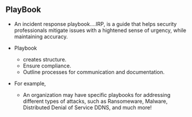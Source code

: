 ## PlayBook
* An incident response playbook....IRP, is a guide that helps security professionals mitigate issues with a hightened sense of urgency, while maintaining accuracy.

* Playbook
    - creates structure.
    - Ensure compliance.
    - Outline processes for communication and documentation.

* For example,
    - An organization may have specific playbooks for addressing different types of attacks, such as Ransomeware, Malware, Distributed Denial of Service DDNS, and much more!

